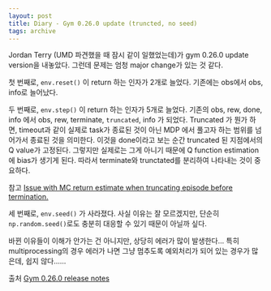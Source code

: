 ```yaml
---
layout: post
title: Diary - Gym 0.26.0 update (truncted, no seed)
tags: archive
---
```


Jordan Terry (UMD 파견했을 때 잠시 같이 일했었는데)가 gym 0.26.0 update version을 내놓았다. 그런데 문제는 엄청 major change가 있는 것 같다.  

첫 번째로, `env.reset()` 이 return 하는 인자가 2개로 늘었다. 기존에는 obs에서 obs, info로 늘어났다.  

두 번째로,  `env.step()` 이 return 하는 인자가 5개로 늘었다. 기존의 obs, rew, done, info 에서 obs, rew, terminate, `truncated`, info 가 되었다. Truncated 가 뭔가 하면, timeout과 같이 실제로 task가 종료된 것이 아닌 MDP 에서 풀고자 하는 범위를 넘어가서 종료된 것을 의미한다. 이것을 done이라고 보는 순간 truncated 된 지점에서의 Q value가 고정된다. 그렇지만 실제로는 그게 아니기 때문에 Q function estimation에 bias가 생기게 된다. 따라서 terminate와 trunctated를 분리하여 나타내는 것이 중요하다.  

참고 [Issue with MC return estimate when truncating episode before termination.](https://www.google.com/url?sa=t&rct=j&q=&esrc=s&source=web&cd=&ved=2ahUKEwjZ5a-i3MH7AhWFfXAKHS-_CYsQFnoECAkQAQ&url=https%3A%2F%2Fwww.reddit.com%2Fr%2Freinforcementlearning%2Fcomments%2F9nalvz%2Fissue_with_mc_return_estimate_when_truncating%2F&usg=AOvVaw39VYKtXEWAK6yjbh3u_U8Y)  

세 번째로, `env.seed()` 가 사라졌다. 사실 이유는 잘 모르겠지만, 단순히 `np.random.seed()`로도 충분히 대응할 수 있기 때문이 아닐까 싶다.  

바뀐 이유들이 이해가 안가는 건 아니지만, 상당히 에러가 많이 발생한다... 특히 multiprocessing의 경우 에러가 나면 그냥 멈추도록 예외처리가 되어 있는 경우가 많은데, 쉽지 않다......

출처 [Gym 0.26.0 release notes](https://github.com/openai/gym/releases?q=truncated&expanded=true#:~:text=Release%20notes%20for%20v0.26.0)